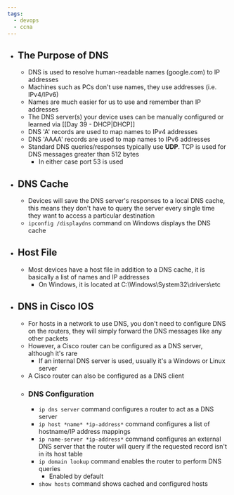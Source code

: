 ```yaml
---
tags:
  - devops
  - ccna
---
```

- ## The Purpose of DNS
	- DNS is used to resolve human-readable names (google.com) to IP addresses
	- Machines such as PCs don't use names, they use addresses (i.e. IPv4/IPv6)
	- Names are much easier for us to use and remember than IP addresses
	- The DNS server(s) your device uses can be manually configured or learned via [[Day 39 - DHCP|DHCP]]
	- DNS 'A' records are used to map names to IPv4 addresses
	- DNS 'AAAA' records are used to map names to IPv6 addresses
	- Standard DNS queries/responses typically use **UDP**. TCP is used for DNS messages greater than 512 bytes
		- In either case port 53 is used
- ## DNS Cache
	- Devices will save the DNS server's responses to a local DNS cache, this means they don't have to query the server every single time they want to access a particular destination
	- `ipconfig /displaydns` command on Windows displays the DNS cache
- ## Host File
	- Most devices have a host file in addition to a DNS cache, it is basically a list of names and IP addresses
		- On Windows, it is located at C:\\Windows\\System32\\drivers\\etc
- ## DNS in Cisco IOS
	- For hosts in a network to use DNS, you don't need to configure DNS on the routers, they will simply forward the DNS messages like any other packets
	- However, a Cisco router can be configured as a DNS server, although it's rare
		- If an internal DNS server is used, usually it's a Windows or Linux server
	- A Cisco router can also be configured as a DNS client
	- ### DNS Configuration
		- `ip dns server` command configures a router to act as a DNS server
		- `ip host *name* *ip-address*` command configures a list of hostname/IP address mappings
		- `ip name-server *ip-address*` command configures an external DNS server that the router will query if the requested record isn't in its host table
		- `ip domain lookup` command enables the router to perform DNS queries
			- Enabled by default
		- `show hosts` command shows cached and configured hosts
